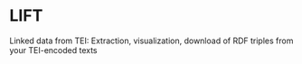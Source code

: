 # LIFT
Linked data from TEI: Extraction, visualization, download of RDF triples from your TEI-encoded texts
